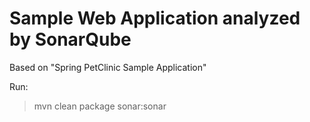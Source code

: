 # Sample Web Application analyzed by SonarQube

Based on "Spring PetClinic Sample Application"

Run: 

> mvn clean package sonar:sonar